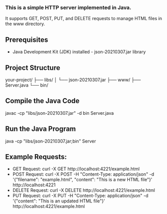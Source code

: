 ### This is a simple HTTP server implemented in Java. 
It supports GET, POST, PUT, and DELETE requests to manage HTML files in the www directory. 
## Prerequisites 
- Java Development Kit (JDK) installed - json-20210307.jar library 
## Project Structure 
your-project/ ├── libs/ │ └── json-20210307.jar ├── www/ ├── Server.java └── bin/ 
## Compile the Java Code 
javac -cp "libs/json-20210307.jar" -d bin Server.java 
## Run the Java Program 
java -cp "libs/json-20210307.jar;bin" Server 
## Example Requests: 

- GET Request: curl -X GET http://localhost:4221/example.html 
- POST Request: curl -X POST -H "Content-Type: application/json" -d '{"filename": "example.html", "content": "This is a new HTML file"}' http://localhost:4221
- DELETE Request: curl -X DELETE http://localhost:4221/example.html
- PUT Request: curl -X PUT -H "Content-Type: application/json" -d '{"content": "This is an updated HTML file"}' http://localhost:4221/example.html
